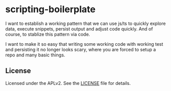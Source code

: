 # scripting-boilerplate

I want to establish a working pattern that we can use js/ts to quickly explore data, execute snippets, persist output and adjust code quickly. And of course, to stablize this pattern via code.

I want to make it so easy that writing some working code with working test and persisting it no longer looks scary, where you are forced to setup a repo and many basic things.

## License

Licensed under the APLv2. See the [LICENSE](https://github.com/jsynowiec/node-typescript-boilerplate/blob/main/LICENSE) file for details.
